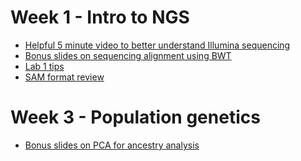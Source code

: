 # Week 1 - Intro to NGS
<a name="week1"></a>
* [Helpful 5 minute video to better understand Illumina sequencing](https://www.youtube.com/watch?v=fCd6B5HRaZ8)
* [Bonus slides on sequencing alignment using BWT](https://s3-us-west-2.amazonaws.com/cse291personalgenomics/Lectures2017/Lecture12_AlignmentVariantCalling.pptx)
* [Lab 1 tips](https://docs.google.com/document/d/1v9VSn0fLQlSmoj4XSfwWL47XIVmYiC1nhenO5dg3Rsg/edit?usp=sharing)
* [SAM format review](https://drive.google.com/file/d/1OXQvmrJUEnw-CT4lv6yTtPAG3fWC4zvv/view?usp=sharing)

# Week 3 - Population genetics
<a name="week3"></a>
* [Bonus slides on PCA for ancestry analysis](http://gymreklab.com/teaching/personal_genomics/personal_genomics_2017.html#l3)
